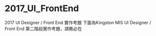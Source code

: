 # 2017_UI_FrontEnd
2017 UI Designer / Front End 實作考題
下面為Kingston MIS UI Designer / Front End 第二階段實作考題，請務必在

